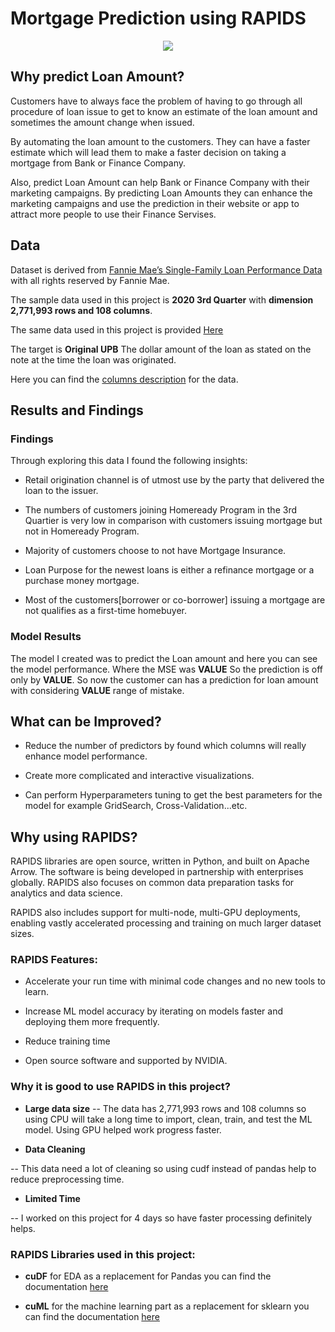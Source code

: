 # Mortgage Prediction using RAPIDS

<p align="center">
  <img src="https://wp-krypton.s3.amazonaws.com/wp-content/uploads/sites/3/2019/01/loan-to-value-620x330.jpg">
</p>

## Why predict Loan Amount? 

Customers have to always face the problem of having to go through all procedure of loan issue to get to know an estimate of the loan amount and sometimes the amount change when issued.

By automating the loan amount to the customers. They can have a faster estimate which will lead them to make a faster decision on taking a mortgage from Bank or Finance Company.

Also, predict Loan Amount can help Bank or Finance Company with their marketing campaigns. By predicting Loan Amounts they can enhance the marketing campaigns and use the prediction in their website or app to attract more people to use their Finance Servises.


## Data 

Dataset is derived from [Fannie Mae’s Single-Family Loan Performance Data](https://capitalmarkets.fanniemae.com/credit-risk-transfer/single-family-credit-risk-transfer/fannie-mae-single-family-loan-performance-data) with all rights reserved by Fannie Mae.

The sample data used in this project is **2020 3rd Quarter** with **dimension 2,771,993 rows and 108 columns**. 

The same data used in this project is provided [Here](https://drive.google.com/file/d/1UZbkWL2acJLg9V1SX3793neG0PeXRtNv/view?usp=sharing)

The target is **Original UPB** The dollar amount of the loan as stated on the note at the time the loan was originated.

Here you can find the [columns description](https://loanperformancedata.fanniemae.com/lppub-docs/FNMA_SF_Loan_Performance_Glossary.pdf) for the data.

## Results and Findings

### Findings

Through exploring this data I found the following insights: 

- Retail origination channel is of utmost use by the party that delivered the loan to the issuer. 

- The numbers of customers joining Homeready Program in the 3rd Quartier is very low in comparison with customers issuing mortgage but not in Homeready Program.

- Majority of customers choose to not have Mortgage Insurance.

- Loan Purpose for the newest loans is either a refinance mortgage or a purchase money mortgage.

- Most of the customers[borrower or co-borrower] issuing a mortgage are not qualifies as a first-time homebuyer.

### Model Results

The model I created was to predict the Loan amount and here you can see the model performance. Where the MSE was **VALUE** So the prediction is off only by **VALUE**.
So now the customer can has a prediction for loan amount with considering **VALUE** range of mistake.


## What can be Improved?

- Reduce the number of predictors by found which columns will really enhance model performance.

- Create more complicated and interactive visualizations.

 - Can perform Hyperparameters tuning to get the best parameters for the model for example GridSearch, Cross-Validation...etc.

## Why using RAPIDS?

RAPIDS libraries are open source, written in Python, and built on Apache Arrow. The software is being developed in partnership with enterprises globally. RAPIDS also focuses on common data preparation tasks for analytics and data science. 

RAPIDS also includes support for multi-node, multi-GPU deployments, enabling vastly accelerated processing and training on much larger dataset sizes.

### RAPIDS Features:

- Accelerate your run time with minimal code changes and no new tools to learn.

- Increase ML model accuracy by iterating on models faster and deploying them more frequently.

- Reduce training time

- Open source software and supported by NVIDIA.

### Why it is good to use RAPIDS in this project?

- **Large data size** 
    -- The data has 2,771,993 rows and 108 columns so using CPU will take a long time to import, clean, train, and test the ML model. Using GPU helped work progress faster.

- **Data Cleaning** 

-- This data need a lot of cleaning so using cudf instead of pandas help to reduce preprocessing time.

- **Limited Time** 

-- I worked on this project for 4 days so have faster processing definitely helps.
    
### RAPIDS Libraries used in this project:

- **cuDF** for EDA as a replacement for Pandas you can find the documentation [here](https://docs.rapids.ai/api/cudf/nightly/api.html)

- **cuML** for the machine learning part as a replacement for sklearn you can find the documentation [here](https://docs.rapids.ai/api/cuml/stable/api.html)
